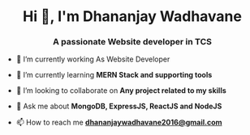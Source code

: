 <h1 align="center">Hi 👋, I'm Dhananjay Wadhavane</h1>
<h3 align="center">A passionate Website developer in TCS</h3>


- 🔭 I’m currently working As Website Developer

- 🌱 I’m currently learning **MERN Stack and supporting tools**

- 👯 I’m looking to collaborate on **Any project related to my skills**

- 💬 Ask me about **MongoDB, ExpressJS, ReactJS and NodeJS**

- 📫 How to reach me **dhananjaywadhavane2016@gmail.com**
